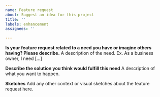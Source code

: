 ```yaml
---
name: Feature request
about: Suggest an idea for this project
title: ''
labels: enhancement
assignees: ''

---
```


**Is your feature request related to a need you have or imagine others having? Please describe.**
A description of the need. Ex. As a business owner, I need [...]

**Describe the solution you think would fulfill this need**
A description of what you want to happen.

**Sketches**
Add any other context or visual sketches about the feature request here.
